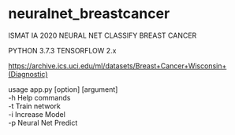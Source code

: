 # neuralnet_breastcancer
ISMAT IA 2020 NEURAL NET CLASSIFY BREAST CANCER

PYTHON 3.7.3
TENSORFLOW 2.x

https://archive.ics.uci.edu/ml/datasets/Breast+Cancer+Wisconsin+(Diagnostic)

usage app.py [option] [argument]  
-h Help commands  
-t Train network  
-i Increase Model  
-p <data string> Neural Net Predict

